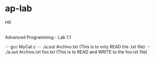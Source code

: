 # ap-lab
###### H6 
Advanced Programming - Lab 1.1

⋅⋅⋅ gcc MyCat.c
⋅⋅⋅ ./a.out Archivo.txt (This is to only READ the .txt file)
⋅⋅⋅ ./a.out Archivo.txt foo.txt (This is to READ and WRITE to the foo.txt file)